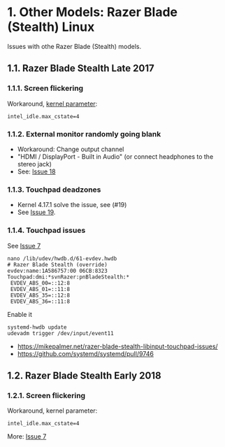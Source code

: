 # 1. Other Models: Razer Blade (Stealth) Linux

Issues with othe Razer Blade (Stealth) models.

## 1.1. Razer Blade Stealth Late 2017

### 1.1.1. Screen flickering

Workaround, [kernel parameter](https://wiki.archlinux.org/index.php/Razer_Blade#Late-2017_version_Razer_Blade_Stealth):

```shell
intel_idle.max_cstate=4
```

### 1.1.2. External monitor randomly going blank

- Workaround: Change output channel
- "HDMI / DisplayPort - Built in Audio" (or connect headphones to the stereo jack)
- See: [Issue 18](https://github.com/rolandguelle/razer-blade-stealth-linux/issues/18)

### 1.1.3. Touchpad deadzones

- Kernel 4.17.1 solve the issue, see (#19)
- See [Issue 19](https://github.com/rolandguelle/razer-blade-stealth-linux/issues/19).

### 1.1.4. Touchpad issues

See [Issue 7](https://github.com/rolandguelle/razer-blade-stealth-linux/issues/7#issuecomment-442965336)

```shell
nano /lib/udev/hwdb.d/61-evdev.hwdb
# Razer Blade Stealth (override)
evdev:name:1A586757:00 06CB:8323 Touchpad:dmi:*svnRazer:pnBladeStealth:*
 EVDEV_ABS_00=::12:8
 EVDEV_ABS_01=::11:8
 EVDEV_ABS_35=::12:8
 EVDEV_ABS_36=::11:8
```

Enable it

```shell
systemd-hwdb update
udevadm trigger /dev/input/event11
```

- https://mikepalmer.net/razer-blade-stealth-libinput-touchpad-issues/
- https://github.com/systemd/systemd/pull/9746

## 1.2. Razer Blade Stealth Early 2018

### 1.2.1. Screen flickering

Workaround, kernel parameter:

```shell
intel_idle.max_cstate=4
```

More: [Issue 7](https://github.com/rolandguelle/razer-blade-stealth-linux/issues/7)
